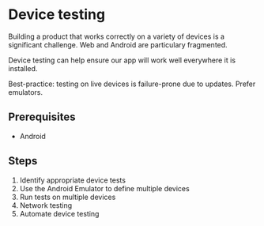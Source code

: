 # Device testing

Building a product that works correctly on a variety of devices is a significant challenge. Web and Android are particulary fragmented.

Device testing can help ensure our app will work well everywhere it is installed.

Best-practice: testing on live devices is failure-prone due to updates. Prefer emulators.

## Prerequisites

* Android

## Steps

1. Identify appropriate device tests
1. Use the Android Emulator to define multiple devices
1. Run tests on multiple devices
1. Network testing
1. Automate device testing
